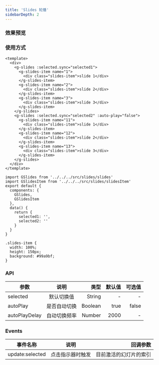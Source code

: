 ```yaml
---
title: 'Slides 轮播'
sidebarDepth: 2
---
```


### 效果预览

<ClientOnly>
<slides-demo-1/>
</ClientOnly>

### 使用方式

```vue{4}
<template>
  <div>
    <g-slides :selected.sync="selected1">
      <g-slides-item name="1">
        <div class="slides-item">slide 1</div>
      </g-slides-item>
      <g-slides-item name="2">
        <div class="slides-item">slide 2</div>
      </g-slides-item>
      <g-slides-item name="3">
        <div class="slides-item">slide 3</div>
      </g-slides-item>
    </g-slides>
    <g-slides :selected.sync="selected2" :auto-play="false">
      <g-slides-item name="11">
        <div class="slides-item">slide 1</div>
      </g-slides-item>
      <g-slides-item name="12">
        <div class="slides-item">slide 2</div>
      </g-slides-item>
      <g-slides-item name="13">
        <div class="slides-item">slide 3</div>
      </g-slides-item>
    </g-slides>
  </div>
</template>
```

```js{4}
import GSlides from '../../../src/slides/slides'
import GSlidesItem from '../../../src/slides/slidesItem'
export default {
  components: {
    GSlides,
    GSlidesItem
  },
  data() {
    return {
      selected1: '',
      selected2: ''
    }
  }
}
```

```css{4}
.slides-item {
  width: 100%;
  height: 150px;
  background: #99a9bf;
}
```

### API

| 参数          |     说明     |    类型 | 默认值 | 可选值 |
| ------------- | :----------: | ------: | -----: | -----: |
| selected      |  默认切换值  |  String |      - |      - |
| autoPlay      | 是否自动切换 | Boolean |   true |  false |
| autoPlayDelay | 自动切换频率 |  Number |   2000 |      - |

### Events

| 事件名称        |       说明       |               回调参数 |
| --------------- | :--------------: | ---------------------: |
| update:selected | 点击指示器时触发 | 目前激活的幻灯片的索引 |
